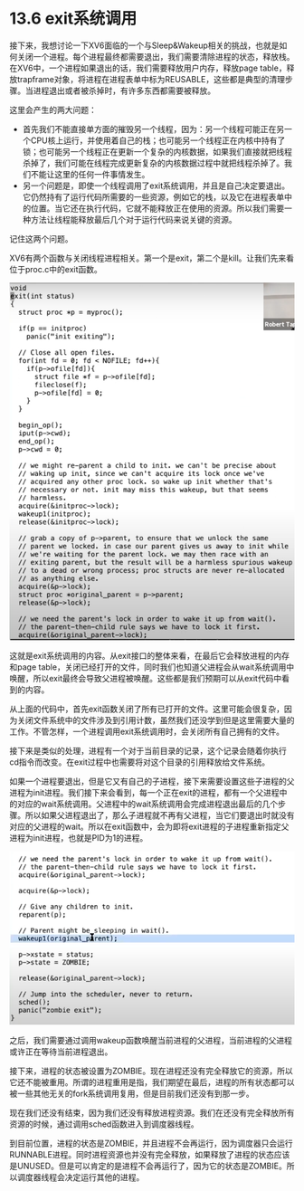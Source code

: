 # 13.6 exit系统调用

接下来，我想讨论一下XV6面临的一个与Sleep&Wakeup相关的挑战，也就是如何关闭一个进程。每个进程最终都需要退出，我们需要清除进程的状态，释放栈。在XV6中，一个进程如果退出的话，我们需要释放用户内存，释放page table，释放trapframe对象，将进程在进程表单中标为REUSABLE，这些都是典型的清理步骤。当进程退出或者被杀掉时，有许多东西都需要被释放。

这里会产生的两大问题：

* 首先我们不能直接单方面的摧毁另一个线程，因为：另一个线程可能正在另一个CPU核上运行，并使用着自己的栈；也可能另一个线程正在内核中持有了锁；也可能另一个线程正在更新一个复杂的内核数据，如果我们直接就把线程杀掉了，我们可能在线程完成更新复杂的内核数据过程中就把线程杀掉了。我们不能让这里的任何一件事情发生。
* 另一个问题是，即使一个线程调用了exit系统调用，并且是自己决定要退出。它仍然持有了运行代码所需要的一些资源，例如它的栈，以及它在进程表单中的位置。当它还在执行代码，它就不能释放正在使用的资源。所以我们需要一种方法让线程能释放最后几个对于运行代码来说关键的资源。

记住这两个问题。

XV6有两个函数与关闭线程进程相关。第一个是exit，第二个是kill。让我们先来看位于proc.c中的exit函数。

![](../.gitbook/assets/image%20%28500%29.png)

这就是exit系统调用的内容。从exit接口的整体来看，在最后它会释放进程的内存和page table，关闭已经打开的文件，同时我们也知道父进程会从wait系统调用中唤醒，所以exit最终会导致父进程被唤醒。这些都是我们预期可以从exit代码中看到的内容。

从上面的代码中，首先exit函数关闭了所有已打开的文件。这里可能会很复杂，因为关闭文件系统中的文件涉及到引用计数，虽然我们还没学到但是这里需要大量的工作。不管怎样，一个进程调用exit系统调用时，会关闭所有自己拥有的文件。

接下来是类似的处理，进程有一个对于当前目录的记录，这个记录会随着你执行cd指令而改变。在exit过程中也需要将对这个目录的引用释放给文件系统。

如果一个进程要退出，但是它又有自己的子进程，接下来需要设置这些子进程的父进程为init进程。我们接下来会看到，每一个正在exit的进程，都有一个父进程中的对应的wait系统调用。父进程中的wait系统调用会完成进程退出最后的几个步骤。所以如果父进程退出了，那么子进程就不再有父进程，当它们要退出时就没有对应的父进程的wait。所以在exit函数中，会为即将exit进程的子进程重新指定父进程为init进程，也就是PID为1的进程。

![](../.gitbook/assets/image%20%28520%29.png)

之后，我们需要通过调用wakeup函数唤醒当前进程的父进程，当前进程的父进程或许正在等待当前进程退出。

接下来，进程的状态被设置为ZOMBIE。现在进程还没有完全释放它的资源，所以它还不能被重用。所谓的进程重用是指，我们期望在最后，进程的所有状态都可以被一些其他无关的fork系统调用复用，但是目前我们还没有到那一步。

现在我们还没有结束，因为我们还没有释放进程资源。我们在还没有完全释放所有资源的时候，通过调用sched函数进入到调度器线程。

到目前位置，进程的状态是ZOMBIE，并且进程不会再运行，因为调度器只会运行RUNNABLE进程。同时进程资源也并没有完全释放，如果释放了进程的状态应该是UNUSED。但是可以肯定的是进程不会再运行了，因为它的状态是ZOMBIE。所以调度器线程会决定运行其他的进程。

